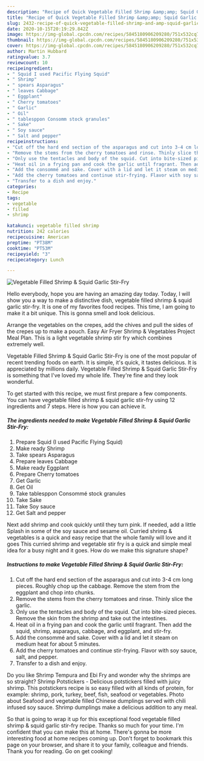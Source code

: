```yaml
---
description: "Recipe of Quick Vegetable Filled Shrimp &amp;amp; Squid Garlic Stir-Fry"
title: "Recipe of Quick Vegetable Filled Shrimp &amp;amp; Squid Garlic Stir-Fry"
slug: 2432-recipe-of-quick-vegetable-filled-shrimp-and-amp-squid-garlic-stir-fry
date: 2020-10-15T20:19:29.842Z
image: https://img-global.cpcdn.com/recipes/5845180906209280/751x532cq70/vegetable-filled-shrimp-squid-garlic-stir-fry-recipe-main-photo.jpg
thumbnail: https://img-global.cpcdn.com/recipes/5845180906209280/751x532cq70/vegetable-filled-shrimp-squid-garlic-stir-fry-recipe-main-photo.jpg
cover: https://img-global.cpcdn.com/recipes/5845180906209280/751x532cq70/vegetable-filled-shrimp-squid-garlic-stir-fry-recipe-main-photo.jpg
author: Martin Hubbard
ratingvalue: 3.7
reviewcount: 10
recipeingredient:
- " Squid I used Pacific Flying Squid"
- " Shrimp"
- " spears Asparagus"
- " leaves Cabbage"
- " Eggplant"
- " Cherry tomatoes"
- " Garlic"
- " Oil"
- " tablesppon Consomm stock granules"
- " Sake"
- " Soy sauce"
- " Salt and pepper"
recipeinstructions:
- "Cut off the hard end section of the asparagus and cut into 3-4 cm long pieces. Roughly chop up the cabbage. Remove the stem from the eggplant and chop into chunks."
- "Remove the stems from the cherry tomatoes and rinse. Thinly slice the garlic."
- "Only use the tentacles and body of the squid. Cut into bite-sized pieces. Remove the skin from the shrimp and take out the intestines."
- "Heat oil in a frying pan and cook the garlic until fragrant. Then add the squid, shrimp, asparagus, cabbage, and eggplant, and stir-fry."
- "Add the consommé and sake. Cover with a lid and let it steam on medium heat for about 5 minutes."
- "Add the cherry tomatoes and continue stir-frying. Flavor with soy sauce, salt, and pepper."
- "Transfer to a dish and enjoy."
categories:
- Recipe
tags:
- vegetable
- filled
- shrimp

katakunci: vegetable filled shrimp 
nutrition: 242 calories
recipecuisine: American
preptime: "PT38M"
cooktime: "PT53M"
recipeyield: "3"
recipecategory: Lunch

---
```



![Vegetable Filled Shrimp &amp; Squid Garlic Stir-Fry](https://img-global.cpcdn.com/recipes/5845180906209280/751x532cq70/vegetable-filled-shrimp-squid-garlic-stir-fry-recipe-main-photo.jpg)

Hello everybody, hope you are having an amazing day today. Today, I will show you a way to make a distinctive dish, vegetable filled shrimp &amp; squid garlic stir-fry. It is one of my favorites food recipes. This time, I am going to make it a bit unique. This is gonna smell and look delicious.

Arrange the vegetables on the crepes, add the chives and pull the sides of the crepes up to make a pouch. Easy Air Fryer Shrimp &amp; Vegetables Project Meal Plan. This is a light vegetable shrimp stir fry which combines extremely well.

Vegetable Filled Shrimp &amp; Squid Garlic Stir-Fry is one of the most popular of recent trending foods on earth. It is simple, it's quick, it tastes delicious. It is appreciated by millions daily. Vegetable Filled Shrimp &amp; Squid Garlic Stir-Fry is something that I've loved my whole life. They're fine and they look wonderful.


To get started with this recipe, we must first prepare a few components. You can have vegetable filled shrimp &amp; squid garlic stir-fry using 12 ingredients and 7 steps. Here is how you can achieve it.

<!--inarticleads1-->

##### The ingredients needed to make Vegetable Filled Shrimp &amp; Squid Garlic Stir-Fry:

1. Prepare  Squid (I used Pacific Flying Squid)
1. Make ready  Shrimp
1. Take  spears Asparagus
1. Prepare  leaves Cabbage
1. Make ready  Eggplant
1. Prepare  Cherry tomatoes
1. Get  Garlic
1. Get  Oil
1. Take  tablesppon Consommé stock granules
1. Take  Sake
1. Take  Soy sauce
1. Get  Salt and pepper


Next add shrimp and cook quickly until they turn pink. If needed, add a little Splash in some of the soy sauce and sesame oil. Curried shrimp &amp; vegetables is a quick and easy recipe that the whole family will love and it goes This curried shrimp and vegetable stir fry is a quick and simple meal idea for a busy night and it goes. How do we make this signature shape? 

<!--inarticleads2-->

##### Instructions to make Vegetable Filled Shrimp &amp; Squid Garlic Stir-Fry:

1. Cut off the hard end section of the asparagus and cut into 3-4 cm long pieces. Roughly chop up the cabbage. Remove the stem from the eggplant and chop into chunks.
1. Remove the stems from the cherry tomatoes and rinse. Thinly slice the garlic.
1. Only use the tentacles and body of the squid. Cut into bite-sized pieces. Remove the skin from the shrimp and take out the intestines.
1. Heat oil in a frying pan and cook the garlic until fragrant. Then add the squid, shrimp, asparagus, cabbage, and eggplant, and stir-fry.
1. Add the consommé and sake. Cover with a lid and let it steam on medium heat for about 5 minutes.
1. Add the cherry tomatoes and continue stir-frying. Flavor with soy sauce, salt, and pepper.
1. Transfer to a dish and enjoy.


Do you like Shrimp Tempura and Ebi Fry and wonder why the shrimps are so straight? Shrimp Potstickers - Delicious potstickers filled with juicy shrimp. This potstickers recipe is so easy filled with all kinds of protein, for example: shrimp, pork, turkey, beef, fish, seafood or vegetables. Photo about Seafood and vegetable filled Chinese dumplings served with chili infused soy sauce. Shrimp dumplings make a delicious addition to any meal. 

So that is going to wrap it up for this exceptional food vegetable filled shrimp &amp; squid garlic stir-fry recipe. Thanks so much for your time. I'm confident that you can make this at home. There's gonna be more interesting food at home recipes coming up. Don't forget to bookmark this page on your browser, and share it to your family, colleague and friends. Thank you for reading. Go on get cooking!
